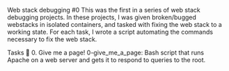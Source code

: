 Web stack debugging #0
This was the first in a series of web stack debugging projects. In these projects, I was given broken/bugged webstacks in isolated containers, and tasked with fixing the web stack to a working state. For each task, I wrote a script automating the commands necessary to fix the web stack.

Tasks 📃
 0. Give me a page!
  0-give_me_a_page: Bash script that runs Apache on a web server and gets it to respond to queries to the root.

